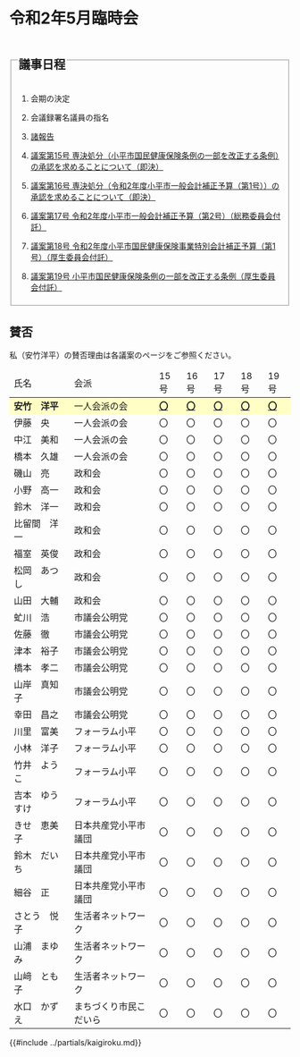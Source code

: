 # 令和2年5月臨時会

<fieldset class="nittei">
  <legend>
    <h2> 議事日程 </h2>
  </legend>

1. 会期の決定

1. 会議録署名議員の指名

1. [諸報告](./syohokoku.md)

1. [議案第15号 専決処分（小平市国民健康保険条例の一部を改正する条例）の承認を求めることについて（即決）](./gian-15.md)

1. [議案第16号 専決処分（令和2年度小平市一般会計補正予算（第1号））の承認を求めることについて（即決）](./gian-16.md)

1. [議案第17号 令和2年度小平市一般会計補正予算（第2号）（総務委員会付託）](./gian-17.md)

1. [議案第18号 令和2年度小平市国民健康保険事業特別会計補正予算（第1号）（厚生委員会付託）](./gian-18.md)

1. [議案第19号 小平市国民健康保険条例の一部を改正する条例（厚生委員会付託）](./gian-19.md)
</fieldset>


## 賛否
私（安竹洋平）の賛否理由は各議案のページをご参照ください。
<table>
    <thead>
        <tr>
            <td>氏名</td>
            <td>会派</td>
            <td>15号</td>
            <td>16号</td>
            <td>17号</td>
            <td>18号</td>
            <td>19号</td>
        </tr>
    </thead>
    <tbody>
        <tr style="background-color:#ffffc5;">
            <td><strong>安竹　洋平</strong></td>
            <td>一人会派の会</td>
            <td><strong><a href="./gian-15.md">〇</a></strong></td>
            <td><strong><a href="./gian-16.md">〇</a></strong></td>
            <td><strong><a href="./gian-17.md">〇</a></strong></td>
            <td><strong><a href="./gian-18.md">〇</a></strong></td>
            <td><strong><a href="./gian-19.md">〇</a></strong></td>
        </tr>
        <tr>
            <td>伊藤　央</td>
            <td>一人会派の会</td>
            <td>〇</td>
            <td>〇</td>
            <td>〇</td>
            <td>〇</td>
            <td>〇</td>
        </tr>
        <tr>
            <td>中江　美和</td>
            <td>一人会派の会</td>
            <td>〇</td>
            <td>〇</td>
            <td>〇</td>
            <td>〇</td>
            <td>〇</td>
        </tr>
        <tr>
            <td>橋本　久雄</td>
            <td>一人会派の会</td>
            <td>〇</td>
            <td>〇</td>
            <td>〇</td>
            <td>〇</td>
            <td>〇</td>
        </tr>
        <tr>
            <td>磯山　亮</td>
            <td>政和会</td>
            <td>〇</td>
            <td>〇</td>
            <td>〇</td>
            <td>〇</td>
            <td>〇</td>
        </tr>
        <tr>
            <td>小野　高一</td>
            <td>政和会</td>
            <td>〇</td>
            <td>〇</td>
            <td>〇</td>
            <td>〇</td>
            <td>〇</td>
        </tr>
        <tr>
            <td>鈴木　洋一</td>
            <td>政和会</td>
            <td>〇</td>
            <td>〇</td>
            <td>〇</td>
            <td>〇</td>
            <td>〇</td>
        </tr>
        <tr>
            <td>比留間　洋一</td>
            <td>政和会</td>
            <td>〇</td>
            <td>〇</td>
            <td>〇</td>
            <td>〇</td>
            <td>〇</td>
        </tr>
        <tr>
            <td>福室　英俊</td>
            <td>政和会</td>
            <td>〇</td>
            <td>〇</td>
            <td>〇</td>
            <td>〇</td>
            <td>〇</td>
        </tr>
        <tr>
            <td>松岡　あつし</td>
            <td>政和会</td>
            <td>〇</td>
            <td>〇</td>
            <td>〇</td>
            <td>〇</td>
            <td>〇</td>
        </tr>
        <tr>
            <td>山田　大輔</td>
            <td>政和会</td>
            <td>〇</td>
            <td>〇</td>
            <td>〇</td>
            <td>〇</td>
            <td>〇</td>
        </tr>
        <tr>
            <td>虻川　浩</td>
            <td>市議会公明党</td>
            <td>〇</td>
            <td>〇</td>
            <td>〇</td>
            <td>〇</td>
            <td>〇</td>
        </tr>
        <tr>
            <td>佐藤　徹</td>
            <td>市議会公明党</td>
            <td>〇</td>
            <td>〇</td>
            <td>〇</td>
            <td>〇</td>
            <td>〇</td>
        </tr>
        <tr>
            <td>津本　裕子</td>
            <td>市議会公明党</td>
            <td>〇</td>
            <td>〇</td>
            <td>〇</td>
            <td>〇</td>
            <td>〇</td>
        </tr>
        <tr>
            <td>橋本　孝二</td>
            <td>市議会公明党</td>
            <td>〇</td>
            <td>〇</td>
            <td>〇</td>
            <td>〇</td>
            <td>〇</td>
        </tr>
        <tr>
            <td>山岸　真知子</td>
            <td>市議会公明党</td>
            <td>〇</td>
            <td>〇</td>
            <td>〇</td>
            <td>〇</td>
            <td>〇</td>
        </tr>
        <tr>
            <td>幸田　昌之</td>
            <td>市議会公明党</td>
            <td>〇</td>
            <td>〇</td>
            <td>〇</td>
            <td>〇</td>
            <td>〇</td>
        </tr>
        <tr>
            <td>川里　富美</td>
            <td>フォーラム小平</td>
            <td>〇</td>
            <td>〇</td>
            <td>〇</td>
            <td>〇</td>
            <td>〇</td>
        </tr>
        <tr>
            <td>小林　洋子</td>
            <td>フォーラム小平</td>
            <td>〇</td>
            <td>〇</td>
            <td>〇</td>
            <td>〇</td>
            <td>〇</td>
        </tr>
        <tr>
            <td>竹井　ようこ</td>
            <td>フォーラム小平</td>
            <td>〇</td>
            <td>〇</td>
            <td>〇</td>
            <td>〇</td>
            <td>〇</td>
        </tr>
        <tr>
            <td>吉本　ゆうすけ</td>
            <td>フォーラム小平</td>
            <td>〇</td>
            <td>〇</td>
            <td>〇</td>
            <td>〇</td>
            <td>〇</td>
        </tr>
        <tr>
            <td>きせ　恵美子</td>
            <td>日本共産党小平市議団</td>
            <td>〇</td>
            <td>〇</td>
            <td>〇</td>
            <td>〇</td>
            <td>〇</td>
        </tr>
        <tr>
            <td>鈴木　だいち</td>
            <td>日本共産党小平市議団</td>
            <td>〇</td>
            <td>〇</td>
            <td>〇</td>
            <td>〇</td>
            <td>〇</td>
        </tr>
        <tr>
            <td>細谷　正</td>
            <td>日本共産党小平市議団</td>
            <td>〇</td>
            <td>〇</td>
            <td>〇</td>
            <td>〇</td>
            <td>〇</td>
        </tr>
        <tr>
            <td>さとう　悦子</td>
            <td>生活者ネットワーク</td>
            <td>〇</td>
            <td>〇</td>
            <td>〇</td>
            <td>〇</td>
            <td>〇</td>
        </tr>
        <tr>
            <td>山浦　まゆみ</td>
            <td>生活者ネットワーク</td>
            <td>〇</td>
            <td>〇</td>
            <td>〇</td>
            <td>〇</td>
            <td>〇</td>
        </tr>
        <tr>
            <td>山﨑　とも子</td>
            <td>生活者ネットワーク</td>
            <td>〇</td>
            <td>〇</td>
            <td>〇</td>
            <td>〇</td>
            <td>〇</td>
        </tr>
        <tr>
            <td>水口　かずえ</td>
            <td>まちづくり市民こだいら</td>
            <td>〇</td>
            <td>〇</td>
            <td>〇</td>
            <td>〇</td>
            <td>〇</td>
        </tr>
    </tbody>
</table>


{{#include ../partials/kaigiroku.md}}